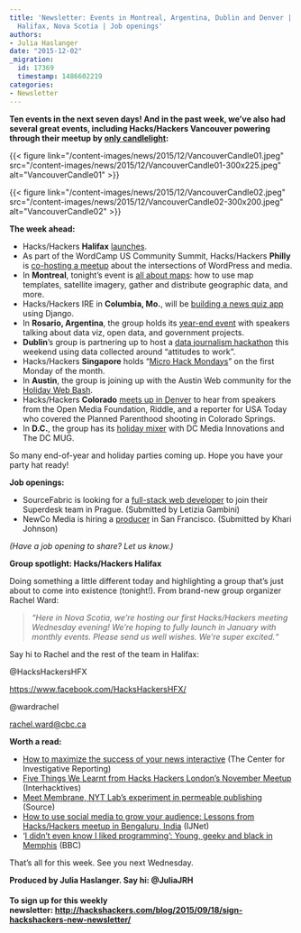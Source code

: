 ```yaml
---
title: 'Newsletter: Events in Montreal, Argentina, Dublin and Denver | Spotlight on
  Halifax, Nova Scotia | Job openings'
authors:
- Julia Haslanger
date: "2015-12-02"
_migration:
  id: 17369
  timestamp: 1486602219
categories:
- Newsletter
---
```


**Ten events in the next seven days! And in the past week, we’ve also had several great events, including Hacks/Hackers Vancouver powering through their meetup by [only candlelight][1]:**

{{< figure link="/content-images/news/2015/12/VancouverCandle01.jpeg" src="/content-images/news/2015/12/VancouverCandle01-300x225.jpeg" alt="VancouverCandle01" >}}

{{< figure link="/content-images/news/2015/12/VancouverCandle02.jpeg" src="/content-images/news/2015/12/VancouverCandle02-300x200.jpeg" alt="VancouverCandle02" >}}

**The week ahead:**

  * Hacks/Hackers **Halifax** [launches][2]. 
  * As part of the WordCamp US Community Summit, Hacks/Hackers **Philly** is [co-hosting a meetup][3] about the intersections of WordPress and media. 
  * In **Montreal**, tonight’s event is [all about maps][4]: how to use map templates, satellite imagery, gather and distribute geographic data, and more. 
  * Hacks/Hackers IRE in **Columbia, Mo.**, will be [building a news quiz app][5] using Django.
  * In **Rosario, Argentina**, the group holds its [year-end event][6] with speakers talking about data viz, open data, and government projects. 
  * **Dublin**’s group is partnering up to host a [data journalism hackathon][7] this weekend using data collected around “attitudes to work”. 
  * Hacks/Hackers **Singapore** holds “[Micro Hack Mondays][8]” on the first Monday of the month. 
  * In **Austin**, the group is joining up with the Austin Web community for the [Holiday Web Bash][9].
  * Hacks/Hackers **Colorado** [meets up in Denver][10] to hear from speakers from the Open Media Foundation, Riddle, and a reporter for USA Today who covered the Planned Parenthood shooting in Colorado Springs. 
  * In **D.C.**, the group has its [holiday mixer][11] with DC Media Innovations and The DC MUG.

So many end-of-year and holiday parties coming up. Hope you have your party hat ready!

**Job openings:**

  * SourceFabric is looking for a [full-stack web developer][12] to join their Superdesk team in Prague. (Submitted by Letizia Gambini) 
  * NewCo Media is hiring a [producer][13] in San Francisco. (Submitted by Khari Johnson)

_(Have a job opening to share? Let us know.)_

**Group spotlight: Hacks/Hackers Halifax**

Doing something a little different today and highlighting a group that’s just about to come into existence (tonight!). From brand-new group organizer Rachel Ward:

> _“Here in Nova Scotia, we&#8217;re hosting our first Hacks/Hackers meeting Wednesday evening! We&#8217;re hoping to fully launch in January with monthly events. Please send us well wishes. We&#8217;re super excited.“_

Say hi to Rachel and the rest of the team in Halifax: 

@HacksHackersHFX

<https://www.facebook.com/HacksHackersHFX/>

@wardrachel 

<rachel.ward@cbc.ca>

**Worth a read:**

  * [How to maximize the success of your news interactive][14] (The Center for Investigative Reporting) 
  * [Five Things We Learnt from Hacks Hackers London’s November Meetup][15] (Interhacktives)
  * [Meet Membrane, NYT Lab’s experiment in permeable publishing][16] (Source) 
  * [How to use social media to grow your audience: Lessons from Hacks/Hackers meetup in Bengaluru, India][17] (IJNet)
  * ‘[I didn&#8217;t even know I liked programming’: Young, geeky and black in Memphis][18] (BBC)

That’s all for this week. See you next Wednesday.

**Produced by Julia Haslanger. Say hi: @JuliaJRH**

#### **To sign up for this weekly newsletter: <http://hackshackers.com/blog/2015/09/18/sign-hackshackers-new-newsletter/>**

 [1]: http://www.meetup.com/HacksHackersVancouver/events/226670982/
 [2]: http://www.meetup.com/Hacks-Hackers-HFX/events/226957470/
 [3]: http://www.meetup.com/Hacks-Hackers-Philadelphia/events/226594694/
 [4]: http://www.meetup.com/HacksHackersMontreal/events/227012288/
 [5]: http://www.meetup.com/hackshackersIRE/events/227044099/
 [6]: http://www.meetup.com/Hacks-Hackers-Rosario/events/227134288/
 [7]: http://www.meetup.com/hacks-hackers-dublin/events/226992595/
 [8]: http://www.meetup.com/Hacks-Hackers-Singapore/events/226310426/
 [9]: http://www.meetup.com/Hacks-Hackers-Austin/events/226825768/
 [10]: http://www.meetup.com/hackshackersco/events/227123223/
 [11]: http://www.meetup.com/Hacks-Hackers-DC/events/226866386/
 [12]: https://www.sourcefabric.org/en/home/jobs/3253/Full-stack-Web-Developer-Superdesk-(Prague).htm
 [13]: http://blog.newco.co/2015/11/24/join-newcos-growing-team-producer-newco-media/
 [14]: https://www.revealnews.org/article/how-to-maximize-the-success-of-your-news-interactive/
 [15]: http://www.interhacktives.com/2015/12/01/five-things-we-learnt-from-hacks-hackers/
 [16]: https://source.opennews.org/en-US/articles/membrane-experiment-permeable-publishing/
 [17]: https://ijnet.org/en/blog/how-use-social-media-grow-your-audience
 [18]: http://www.bbc.com/news/magazine-34964194
